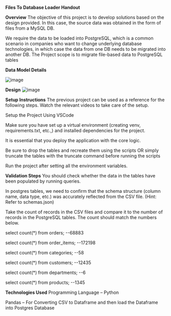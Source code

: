 **Files To Database Loader Handout**

**Overview**
The objective of this project is to develop solutions based on the design provided. In this case, the source data was obtained in the form of files from a MySQL DB.

We require the data to be loaded into PostgreSQL, which is a common scenario in companies who want to change underlying database technologies, in which case the data from one DB needs to be migrated into another DB. The Project scope is to migrate file-based data to PostgreSQL tables



**Data Model Details**

![image](https://github.com/user-attachments/assets/57b1e8eb-0d83-4cbe-9e2f-cb9509b60cce)



**Design**
![image](https://github.com/user-attachments/assets/6e147a2d-2845-4c44-b3f7-ce699fc245c0)


**Setup Instructions**
The previous project can be used as a reference for the following steps. Watch the relevant videos to take care of the setup.

Setup the Project Using VSCode

Make sure you have set up a virtual environment (creating venv, requirements.txt, etc.,) and installed dependencies for the project.

It is essential that you deploy the application with the core logic.

Be sure to drop the tables and recreate them using the scripts OR simply truncate the tables with the truncate command before running the scripts

Run the project after setting all the environment variables.



**Validation Steps**
You should check whether the data in the tables have been populated by running queries.

In postgres tables, we need to confirm that the schema structure (column name, data type, etc.) was accurately reflected from the CSV file. (Hint: Refer to schemas.json)

Take the count of records in the CSV files and compare it to the number of records in the PostgreSQL tables. The count should match the numbers below.

select count(*) from orders; --68883

select count(*) from order_items; --172198

select count(*) from categories; --58

select count(*) from customers; --12435

select count(*) from departments; --6

select count(*) from products; --1345


**Technologies Used**
Programming Language – Python

Pandas – For Converting CSV to Dataframe and then load the Dataframe into Postgres Database
